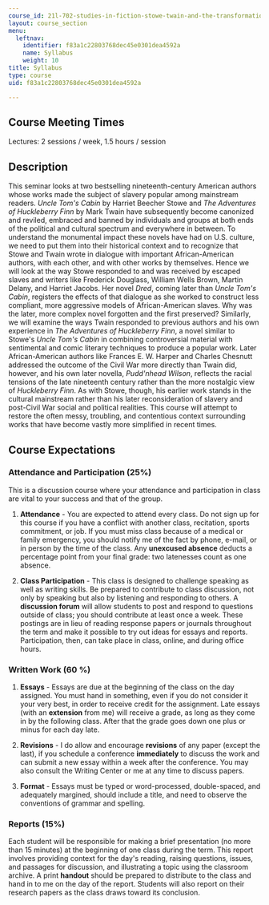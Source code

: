 ```yaml
---
course_id: 21l-702-studies-in-fiction-stowe-twain-and-the-transformation-of-19th-century-america-fall-2004
layout: course_section
menu:
  leftnav:
    identifier: f83a1c22803768dec45e0301dea4592a
    name: Syllabus
    weight: 10
title: Syllabus
type: course
uid: f83a1c22803768dec45e0301dea4592a

---
```


Course Meeting Times
--------------------

Lectures: 2 sessions / week, 1.5 hours / session

Description
-----------

This seminar looks at two bestselling nineteenth-century American authors whose works made the subject of slavery popular among mainstream readers. _Uncle Tom's Cabin_ by Harriet Beecher Stowe and _The Adventures of Huckleberry Finn_ by Mark Twain have subsequently become canonized and reviled, embraced and banned by individuals and groups at both ends of the political and cultural spectrum and everywhere in between. To understand the monumental impact these novels have had on U.S. culture, we need to put them into their historical context and to recognize that Stowe and Twain wrote in dialogue with important African-American authors, with each other, and with other works by themselves. Hence we will look at the way Stowe responded to and was received by escaped slaves and writers like Frederick Douglass, William Wells Brown, Martin Delany, and Harriet Jacobs. Her novel _Dred_, coming later than _Uncle_ _Tom's Cabin_, registers the effects of that dialogue as she worked to construct less compliant, more aggressive models of African-American slaves. Why was the later, more complex novel forgotten and the first preserved? Similarly, we will examine the ways Twain responded to previous authors and his own experience in _The Adventures of Huckleberry Finn_, a novel similar to Stowe's _Uncle Tom's Cabin_ in combining controversial material with sentimental and comic literary techniques to produce a popular work. Later African-American authors like Frances E. W. Harper and Charles Chesnutt addressed the outcome of the Civil War more directly than Twain did, however, and his own later novella, _Pudd'nhead Wilson_, reflects the racial tensions of the late nineteenth century rather than the more nostalgic view of _Huckleberry Finn_. As with Stowe, though, his earlier work stands in the cultural mainstream rather than his later reconsideration of slavery and post-Civil War social and political realities. This course will attempt to restore the often messy, troubling, and contentious context surrounding works that have become vastly more simplified in recent times.

Course Expectations
-------------------

### Attendance and Participation (25%)

This is a discussion course where your attendance and participation in class are vital to your success and that of the group.

1.  **Attendance** - You are expected to attend every class. Do not sign up for this course if you have a conflict with another class, recitation, sports commitment, or job. If you must miss class because of a medical or family emergency, you should notify me of the fact by phone, e-mail, or in person by the time of the class. Any **unexcused absence** deducts a percentage point from your final grade: two latenesses count as one absence.  
    
2.  **Class Participation** - This class is designed to challenge speaking as well as writing skills. Be prepared to contribute to class discussion, not only by speaking but also by listening and responding to others. A **discussion forum** will allow students to post and respond to questions outside of class; you should contribute at least once a week. These postings are in lieu of reading response papers or journals throughout the term and make it possible to try out ideas for essays and reports. Participation, then, can take place in class, online, and during office hours.

### Written Work (60 %)

1.  **Essays** - Essays are due at the beginning of the class on the day assigned. You must hand in something, even if you do not consider it your very best, in order to receive credit for the assignment. Late essays (with an **extension** from me) will receive a grade, as long as they come in by the following class. After that the grade goes down one plus or minus for each day late.  
    
2.  **Revisions** - I do allow and encourage **revisions** of any paper (except the last), if you schedule a conference **immediately** to discuss the work and can submit a new essay within a week after the conference. You may also consult the Writing Center or me at any time to discuss papers.  
    
3.  **Format** - Essays must be typed or word-processed, double-spaced, and adequately margined, should include a title, and need to observe the conventions of grammar and spelling.

### Reports (15%)

Each student will be responsible for making a brief presentation (no more than 15 minutes) at the beginning of one class during the term. This report involves providing context for the day's reading, raising questions, issues, and passages for discussion, and illustrating a topic using the classroom archive. A print **handout** should be prepared to distribute to the class and hand in to me on the day of the report. Students will also report on their research papers as the class draws toward its conclusion.